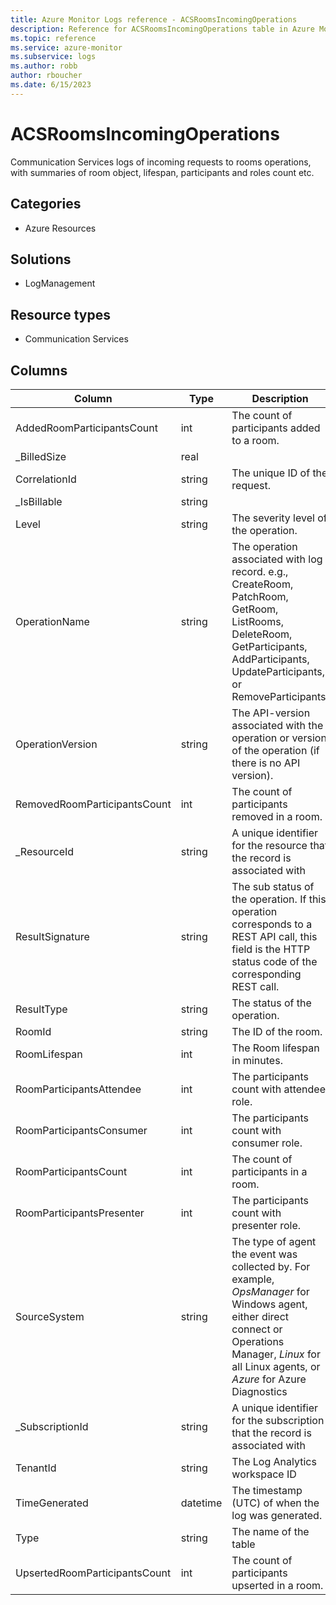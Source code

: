 ```yaml
---
title: Azure Monitor Logs reference - ACSRoomsIncomingOperations
description: Reference for ACSRoomsIncomingOperations table in Azure Monitor Logs.
ms.topic: reference
ms.service: azure-monitor
ms.subservice: logs
ms.author: robb
author: rboucher
ms.date: 6/15/2023
---
```


# ACSRoomsIncomingOperations

 Communication Services logs of incoming requests to rooms operations, with summaries of room object, lifespan, participants and roles count etc.

## Categories

- Azure Resources
## Solutions

- LogManagement
## Resource types

- Communication Services




## Columns

| Column | Type | Description |
| --- | --- | --- |
| AddedRoomParticipantsCount | int | The count of participants added to a room. |
| _BilledSize | real |  |
| CorrelationId | string | The unique ID of the request. |
| _IsBillable | string |  |
| Level | string | The severity level of the operation. |
| OperationName | string | The operation associated with log record. e.g., CreateRoom, PatchRoom, GetRoom, ListRooms, DeleteRoom, GetParticipants, AddParticipants, UpdateParticipants, or RemoveParticipants. |
| OperationVersion | string | The API-version associated with the operation or version of the operation (if there is no API version). |
| RemovedRoomParticipantsCount | int | The count of participants removed in a room. |
| _ResourceId | string | A unique identifier for the resource that the record is associated with |
| ResultSignature | string | The sub status of the operation. If this operation corresponds to a REST API call, this field is the HTTP status code of the corresponding REST call. |
| ResultType | string | The status of the operation. |
| RoomId | string | The ID of the room. |
| RoomLifespan | int | The Room lifespan in minutes. |
| RoomParticipantsAttendee | int | The participants count with attendee role. |
| RoomParticipantsConsumer | int | The participants count with consumer role. |
| RoomParticipantsCount | int | The count of participants in a room. |
| RoomParticipantsPresenter | int | The participants count with presenter role. |
| SourceSystem | string | The type of agent the event was collected by. For example, *OpsManager* for Windows agent, either direct connect or Operations Manager, *Linux* for all Linux agents, or *Azure* for Azure Diagnostics |
| _SubscriptionId | string | A unique identifier for the subscription that the record is associated with |
| TenantId | string | The Log Analytics workspace ID |
| TimeGenerated | datetime | The timestamp (UTC) of when the log was generated. |
| Type | string | The name of the table |
| UpsertedRoomParticipantsCount | int | The count of participants upserted in a room. |
